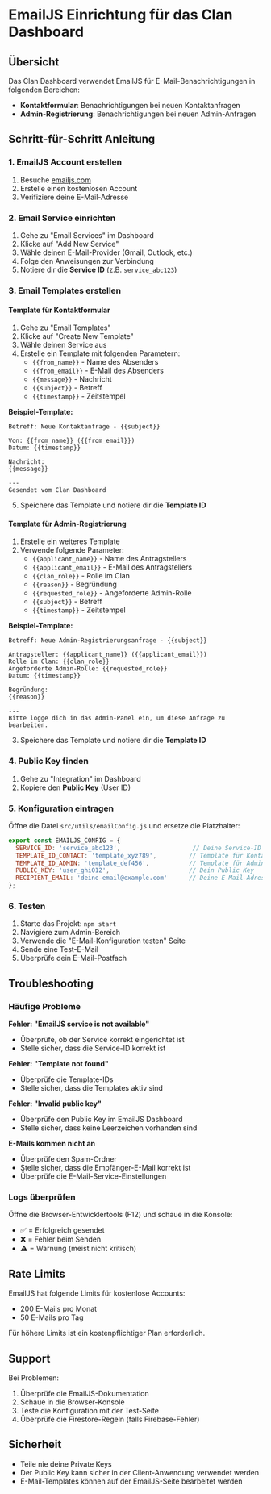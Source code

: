 # EmailJS Einrichtung für das Clan Dashboard

## Übersicht

Das Clan Dashboard verwendet EmailJS für E-Mail-Benachrichtigungen in folgenden Bereichen:
- **Kontaktformular**: Benachrichtigungen bei neuen Kontaktanfragen
- **Admin-Registrierung**: Benachrichtigungen bei neuen Admin-Anfragen

## Schritt-für-Schritt Anleitung

### 1. EmailJS Account erstellen

1. Besuche [emailjs.com](https://www.emailjs.com/)
2. Erstelle einen kostenlosen Account
3. Verifiziere deine E-Mail-Adresse

### 2. Email Service einrichten

1. Gehe zu "Email Services" im Dashboard
2. Klicke auf "Add New Service"
3. Wähle deinen E-Mail-Provider (Gmail, Outlook, etc.)
4. Folge den Anweisungen zur Verbindung
5. Notiere dir die **Service ID** (z.B. `service_abc123`)

### 3. Email Templates erstellen

#### Template für Kontaktformular

1. Gehe zu "Email Templates"
2. Klicke auf "Create New Template"
3. Wähle deinen Service aus
4. Erstelle ein Template mit folgenden Parametern:
   - `{{from_name}}` - Name des Absenders
   - `{{from_email}}` - E-Mail des Absenders
   - `{{message}}` - Nachricht
   - `{{subject}}` - Betreff
   - `{{timestamp}}` - Zeitstempel

**Beispiel-Template:**
```
Betreff: Neue Kontaktanfrage - {{subject}}

Von: {{from_name}} ({{from_email}})
Datum: {{timestamp}}

Nachricht:
{{message}}

---
Gesendet vom Clan Dashboard
```

5. Speichere das Template und notiere dir die **Template ID**

#### Template für Admin-Registrierung

1. Erstelle ein weiteres Template
2. Verwende folgende Parameter:
   - `{{applicant_name}}` - Name des Antragstellers
   - `{{applicant_email}}` - E-Mail des Antragstellers
   - `{{clan_role}}` - Rolle im Clan
   - `{{reason}}` - Begründung
   - `{{requested_role}}` - Angeforderte Admin-Rolle
   - `{{subject}}` - Betreff
   - `{{timestamp}}` - Zeitstempel

**Beispiel-Template:**
```
Betreff: Neue Admin-Registrierungsanfrage - {{subject}}

Antragsteller: {{applicant_name}} ({{applicant_email}})
Rolle im Clan: {{clan_role}}
Angeforderte Admin-Rolle: {{requested_role}}
Datum: {{timestamp}}

Begründung:
{{reason}}

---
Bitte logge dich in das Admin-Panel ein, um diese Anfrage zu bearbeiten.
```

3. Speichere das Template und notiere dir die **Template ID**

### 4. Public Key finden

1. Gehe zu "Integration" im Dashboard
2. Kopiere den **Public Key** (User ID)

### 5. Konfiguration eintragen

Öffne die Datei `src/utils/emailConfig.js` und ersetze die Platzhalter:

```javascript
export const EMAILJS_CONFIG = {
  SERVICE_ID: 'service_abc123',                    // Deine Service-ID
  TEMPLATE_ID_CONTACT: 'template_xyz789',         // Template für Kontaktformular
  TEMPLATE_ID_ADMIN: 'template_def456',           // Template für Admin-Registrierung
  PUBLIC_KEY: 'user_ghi012',                      // Dein Public Key
  RECIPIENT_EMAIL: 'deine-email@example.com'      // Deine E-Mail-Adresse
};
```

### 6. Testen

1. Starte das Projekt: `npm start`
2. Navigiere zum Admin-Bereich
3. Verwende die "E-Mail-Konfiguration testen" Seite
4. Sende eine Test-E-Mail
5. Überprüfe dein E-Mail-Postfach

## Troubleshooting

### Häufige Probleme

**Fehler: "EmailJS service is not available"**
- Überprüfe, ob der Service korrekt eingerichtet ist
- Stelle sicher, dass die Service-ID korrekt ist

**Fehler: "Template not found"**
- Überprüfe die Template-IDs
- Stelle sicher, dass die Templates aktiv sind

**Fehler: "Invalid public key"**
- Überprüfe den Public Key im EmailJS Dashboard
- Stelle sicher, dass keine Leerzeichen vorhanden sind

**E-Mails kommen nicht an**
- Überprüfe den Spam-Ordner
- Stelle sicher, dass die Empfänger-E-Mail korrekt ist
- Überprüfe die E-Mail-Service-Einstellungen

### Logs überprüfen

Öffne die Browser-Entwicklertools (F12) und schaue in die Konsole:
- ✅ = Erfolgreich gesendet
- ❌ = Fehler beim Senden
- ⚠️ = Warnung (meist nicht kritisch)

## Rate Limits

EmailJS hat folgende Limits für kostenlose Accounts:
- 200 E-Mails pro Monat
- 50 E-Mails pro Tag

Für höhere Limits ist ein kostenpflichtiger Plan erforderlich.

## Support

Bei Problemen:
1. Überprüfe die EmailJS-Dokumentation
2. Schaue in die Browser-Konsole
3. Teste die Konfiguration mit der Test-Seite
4. Überprüfe die Firestore-Regeln (falls Firebase-Fehler)

## Sicherheit

- Teile nie deine Private Keys
- Der Public Key kann sicher in der Client-Anwendung verwendet werden
- E-Mail-Templates können auf der EmailJS-Seite bearbeitet werden
